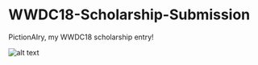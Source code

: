 # WWDC18-Scholarship-Submission
PictionAIry, my WWDC18 scholarship entry!

![alt text](https://raw.githubusercontent.com/thijsheijden/WWDC18-Scholarship-Submission/network.png)
